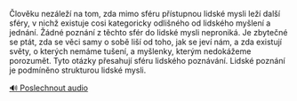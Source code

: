 
Člověku nezáleží na tom, zda mimo sféru přístupnou lidské mysli leží další sféry, v nichž existuje cosi kategoricky odlišného od lidského myšlení a jednání. Žádné poznání z těchto sfér do lidské mysli neproniká. Je zbytečné se ptát, zda se věci samy o sobě liší od toho, jak se jeví nám, a zda existují světy, o kterých nemáme tušení, a myšlenky, kterým nedokážeme porozumět. Tyto otázky přesahují sféru lidského poznávání. Lidské poznání je podmíněno strukturou lidské mysli.

[🔊 Poslechnout audio](/data/7-paragraphs/audio/chapter_13/para_010-lovku-nezle-na-tom-zda-mimo-sfru-pstupnou.mp3)
